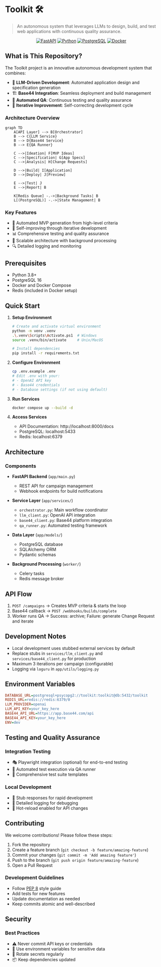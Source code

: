 # Toolkit 🛠️

> An autonomous system that leverages LLMs to design, build, and test web applications with continuous quality assurance.

<div align="center">

[![FastAPI](https://img.shields.io/badge/FastAPI-0.112.0-009688.svg?style=flat&logo=FastAPI&logoColor=white)](https://fastapi.tiangolo.com)
[![Python](https://img.shields.io/badge/Python-3.8+-3776AB.svg?style=flat&logo=python&logoColor=white)](https://www.python.org)
[![PostgreSQL](https://img.shields.io/badge/PostgreSQL-16-336791.svg?style=flat&logo=postgresql&logoColor=white)](https://www.postgresql.org)
[![Docker](https://img.shields.io/badge/Docker-Compose-2496ED.svg?style=flat&logo=docker&logoColor=white)](https://www.docker.com)

</div>

## What is This Repository?

The Toolkit project is an innovative autonomous development system that combines:
- 🤖 **LLM-Driven Development**: Automated application design and specification generation
- 🏗️ **Base44 Integration**: Seamless deployment and build management
- 🧪 **Automated QA**: Continuous testing and quality assurance
- 🔄 **Iterative Improvement**: Self-correcting development cycle

### Architecture Overview

```mermaid
graph TD
    A[API Layer] --> B[Orchestrator]
    B --> C{LLM Service}
    B --> D{Base44 Service}
    B --> E{QA Runner}
    
    C -->|Ideation| F[MVP Ideas]
    C -->|Specification| G[App Specs]
    C -->|Analysis| H[Change Requests]
    
    D -->|Build| I[Application]
    D -->|Deploy| J[Preview]
    
    E -->|Test| J
    E -->|Report| B
    
    K[Redis Queue] -.->|Background Tasks| B
    L[(PostgreSQL)] -.->|State Management| B
```

### Key Features
- 🎯 Automated MVP generation from high-level criteria
- 🔄 Self-improving through iterative development
- 📊 Comprehensive testing and quality assurance
- 🚀 Scalable architecture with background processing
- 🔍 Detailed logging and monitoring

## Prerequisites
- Python 3.8+
- PostgreSQL 16
- Docker and Docker Compose
- Redis (included in Docker setup)

## Quick Start

1. **Setup Environment**
   ```bash
   # Create and activate virtual environment
   python -m venv .venv
   .\.venv\Scripts\Activate.ps1  # Windows
   source .venv/bin/activate     # Unix/MacOS

   # Install dependencies
   pip install -r requirements.txt
   ```

2. **Configure Environment**
   ```bash
   cp .env.example .env
   # Edit .env with your:
   # - OpenAI API key
   # - Base44 credentials
   # - Database settings (if not using default)
   ```

3. **Run Services**
   ```bash
   docker compose up --build -d
   ```

4. **Access Services**
   - API Documentation: http://localhost:8000/docs
   - PostgreSQL: localhost:5433
   - Redis: localhost:6379

## Architecture

### Components
- **FastAPI Backend** (`app/main.py`)
  - REST API for campaign management
  - Webhook endpoints for build notifications
  
- **Service Layer** (`app/services/`)
  - `orchestrator.py`: Main workflow coordinator
  - `llm_client.py`: OpenAI API integration
  - `base44_client.py`: Base44 platform integration
  - `qa_runner.py`: Automated testing framework

- **Data Layer** (`app/models/`)
  - PostgreSQL database
  - SQLAlchemy ORM
  - Pydantic schemas

- **Background Processing** (`worker/`)
  - Celery tasks
  - Redis message broker

## API Flow
1. `POST /campaigns`  → Creates MVP criteria & starts the loop
2. Base44 callback   → `POST /webhooks/builds/complete`
3. Worker runs QA    → Success: archive; Failure: generate Change Request and iterate

## Development Notes
- Local development uses stubbed external services by default
- Replace stubs in `services/llm_client.py` and `services/base44_client.py` for production
- Maximum 3 iterations per campaign (configurable)
- Logging via `loguru` in `app/utils/logging.py`

## Environment Variables
```ini
DATABASE_URL=postgresql+psycopg2://toolkit:toolkit@db:5432/toolkit
REDIS_URL=redis://redis:6379/0
LLM_PROVIDER=openai
LLM_API_KEY=your_key_here
BASE44_API_URL=https://app.base44.com/api
BASE44_API_KEY=your_key_here
ENV=dev
```

## Testing and Quality Assurance

### Integration Testing
- 🎭 Playwright integration (optional) for end-to-end testing
- 🔄 Automated test execution via QA runner
- 🧪 Comprehensive test suite templates

### Local Development
- 🔧 Stub responses for rapid development
- 📝 Detailed logging for debugging
- 🚀 Hot-reload enabled for API changes

## Contributing

We welcome contributions! Please follow these steps:

1. Fork the repository
2. Create a feature branch (`git checkout -b feature/amazing-feature`)
3. Commit your changes (`git commit -m 'Add amazing feature'`)
4. Push to the branch (`git push origin feature/amazing-feature`)
5. Open a Pull Request

### Development Guidelines
- Follow [PEP 8](https://peps.python.org/pep-0008/) style guide
- Add tests for new features
- Update documentation as needed
- Keep commits atomic and well-described

## Security

### Best Practices
- ⚠️ Never commit API keys or credentials
- 🔐 Use environment variables for sensitive data
- 🔄 Rotate secrets regularly
- 📦 Keep dependencies updated


